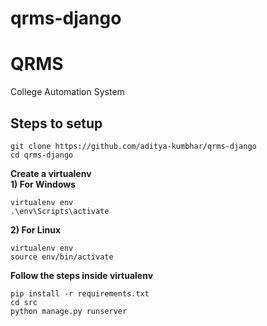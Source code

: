 # qrms-django
# QRMS
College Automation System

## Steps to setup
```
git clone https://github.com/aditya-kumbhar/qrms-django
cd qrms-django
```

<b>Create a virtualenv</b><br />
<b>1) For Windows</b>
```
virtualenv env
.\env\Scripts\activate
```
<b>2) For Linux</b>
```
virtualenv env
source env/bin/activate
```
<b>Follow the steps inside virtualenv</b>
```
pip install -r requirements.txt
cd src
python manage.py runserver  
```
